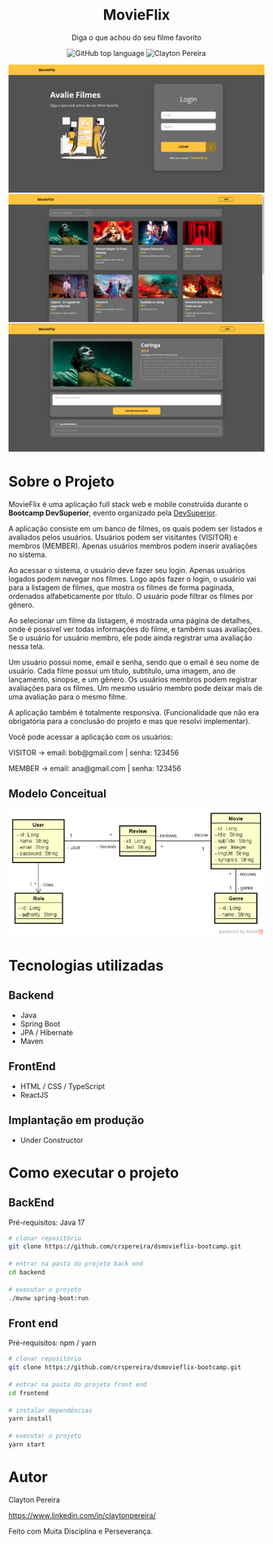 <div align="center">
    <h1>MovieFlix</h1>
  </a>
  <p>Diga o que achou do seu filme favorito</p>
  <p>
    <img alt="GitHub top language" src="https://img.shields.io/github/languages/top/crspereira/dsmovieflix-bootcamp?color=%2523FFC700">
	<img alt="Clayton Pereira" src="https://img.shields.io/github/license/crspereira/dsmovieflix-bootcamp?color=%2523FFC700">
  </p>
</div>

<div align="center">
  <img src="https://github.com/crspereira/assets/blob/main/dsmovieflix/login.png" width="600" />
  <img src="https://github.com/crspereira/assets/blob/main/dsmovieflix/list-movies.png" width="600" />
  <img src="https://github.com/crspereira/assets/blob/main/dsmovieflix/movie-details.png" width="600" />
</div>

# Sobre o Projeto
MovieFlix é uma aplicação full stack web e mobile construída durante o **Bootcamp DevSuperior**, evento organizado pela [DevSuperior](https://devsuperior.com.br "Site da DevSuperior").

A aplicação consiste em um banco de filmes, os quais podem ser listados e avaliados pelos usuários. Usuários podem ser visitantes (VISITOR) e membros (MEMBER). Apenas usuários membros podem inserir avaliações no sistema.

Ao acessar o sistema, o usuário deve fazer seu login. Apenas usuários logados podem navegar nos filmes. Logo após fazer o login, o usuário vai para a listagem de filmes, que mostra os filmes de forma paginada, ordenados alfabeticamente por título. O usuário pode filtrar os filmes por gênero.

Ao selecionar um filme da listagem, é mostrada uma página de detalhes, onde é possível ver todas informações do filme, e também suas avaliações. Se o usuário for usuário membro, ele pode ainda registrar uma avaliação nessa tela.

Um usuário possui nome, email e senha, sendo que o email é seu nome de usuário. Cada filme possui um título, subtítulo, uma imagem, ano de lançamento, sinopse, e um gênero. Os usuários membros podem registrar avaliações para os filmes. Um mesmo usuário membro pode deixar mais de uma avaliação para o mesmo filme.

A aplicação também é totalmente responsiva. (Funcionalidade que não era obrigatória para a conclusão do projeto e mas que resolvi implementar).

Você pode acessar a aplicação com os usuários:
<p>VISITOR -> email: bob@gmail.com | senha: 123456</p>
<p>MEMBER -> email: ana@gmail.com | senha: 123456</p>

## Modelo Conceitual
![Modelo Conceitual](https://github.com/crspereira/assets/blob/main/dsmovieflix/modelo-conceitual.png)

# Tecnologias utilizadas
## Backend
- Java
- Spring Boot
- JPA / Hibernate
- Maven

## FrontEnd
- HTML / CSS / TypeScript
- ReactJS

## Implantação em produção
- Under Constructor

# Como executar o projeto

## BackEnd
Pré-requisitos: Java 17

```bash
# clonar repositório
git clone https://github.com/crspereira/dsmovieflix-bootcamp.git

# entrar na pasta do projeto back end
cd backend

# executar o projeto
./mvnw spring-boot:run
```

## Front end
Pré-requisitos: npm / yarn

```bash
# clonar repositório
git clone https://github.com/crspereira/dsmovieflix-bootcamp.git

# entrar na pasta do projeto front end
cd frontend

# instalar dependências
yarn install

# executar o projeto
yarn start
```

# Autor

Clayton Pereira

https://www.linkedin.com/in/claytonpereira/

Feito com Muita Disciplina e Perseverança.
